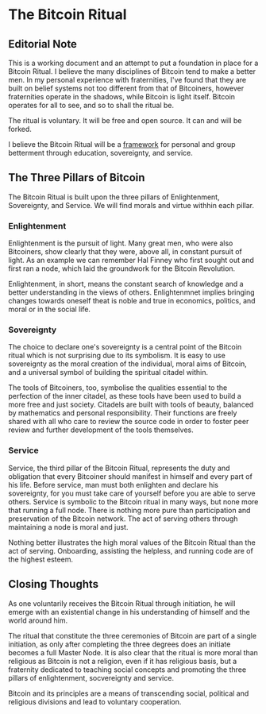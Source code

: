 # The Bitcoin Ritual

## Editorial Note

This is a working document and an attempt to put a foundation in place for a Bitcoin Ritual. I believe the many disciplines of Bitcoin tend to make a better men. In my personal experience with fraternities, I've found that they are built on belief systems not too different from that of Bitcoiners, however fraternities operate in the shadows, while Bitcoin is light itself. Bitcoin operates for all to see, and so to shall the ritual be. 

The ritual is voluntary. It will be free and open source. It can and will be forked. 

I believe the Bitcoin Ritual will be a [framework](https://github.com/joe-rodgers/bitcoinritual/blob/master/ceremonies.md) for personal and group betterment through education, sovereignty, and service.

## The Three Pillars of Bitcoin
The Bitcoin Ritual is built upon the three pillars of Enlightenment, Sovereignty, and Service. We will find morals and virtue withhin each pillar.

### Enlightenment
Enlightenment is the pursuit of light. Many great men, who were also Bitcoiners, show clearly that they were, above all, in constant pursuit of light. As an example we can remember Hal Finney who first sought out and first ran a node, which laid the groundwork for the Bitcoin Revolution. 

Enlightenment, in short, means the constant search of knowledge and a better understanding in the views of others. Enlightenmnet implies bringing changes towards oneself theat is noble and true in economics, politics, and moral or in the social life. 

### Sovereignty
The choice to declare one's sovereignty is a central point of the Bitcoin ritual which is not surprising due to its symbolism. It is easy to use sovereignty as the moral creation of the individual, moral aims of Bitcoin, and a universal symbol of building the spiritual citadel within.

The tools of Bitcoiners, too, symbolise the qualities essential to the perfection of the inner citadel, as these tools have been used to build a more free and just society. Citadels are built with tools of beauty, balanced by mathematics and personal responsibility. Their functions are freely shared with all who care to review the source code in order to foster peer review and further development of the tools themselves. 

### Service
Service, the third pillar of the Bitcoin Ritual, represents the duty and obligation that every Bitcoiner should manifest in himself and every part of his life. Before service, man must both enlighten and declare his sovereignty, for you must take care of yourself before you are able to serve others. Service is symbolic to the Bitcoin ritual in many ways, but none more that running a full node. There is nothing more pure than participation and preservation of the Bitcoin network. The act of serving others through maintaining a node is moral and just. 

Nothing better illustrates the high moral values of the Bitcoin Ritual than the act of serving. Onboarding, assisting the helpless, and running code are of the highest esteem. 

## Closing Thoughts
As one voluntarily receives the Bitcoin Ritual through initiation, he will emerge with an existential change in his understanding of himself and the world around him. 

The ritual that constitute the three ceremonies of Bitcoin are part of a single initiation, as only after completing the three degrees does an initiate becomes a full Master Node. It is also clear that the ritual is more moral than religious as Bitcoin is not a religion, even if it has religious basis, but a fraternity dedicated to teaching social concepts and promoting the three pillars of enlightenment, socvereignty and service. 
 
Bitcoin and its principles are a means of transcending social, political and religious divisions and lead to voluntary cooperation.
